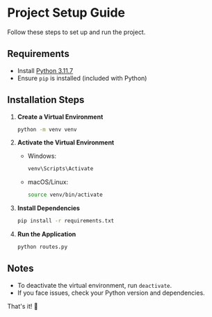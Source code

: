 # Project Setup Guide

Follow these steps to set up and run the project.

## Requirements
- Install [Python 3.11.7](https://www.python.org/downloads/release/python-3117/)
- Ensure `pip` is installed (included with Python)

## Installation Steps

1. **Create a Virtual Environment**
   ```sh
   python -m venv venv
   ```

2. **Activate the Virtual Environment**
   - Windows:
     ```sh
     venv\Scripts\Activate
     ```
   - macOS/Linux:
     ```sh
     source venv/bin/activate
     ```

3. **Install Dependencies**
   ```sh
   pip install -r requirements.txt
   ```

4. **Run the Application**
   ```sh
   python routes.py
   ```

## Notes
- To deactivate the virtual environment, run `deactivate`.
- If you face issues, check your Python version and dependencies.

That's it! 🚀

